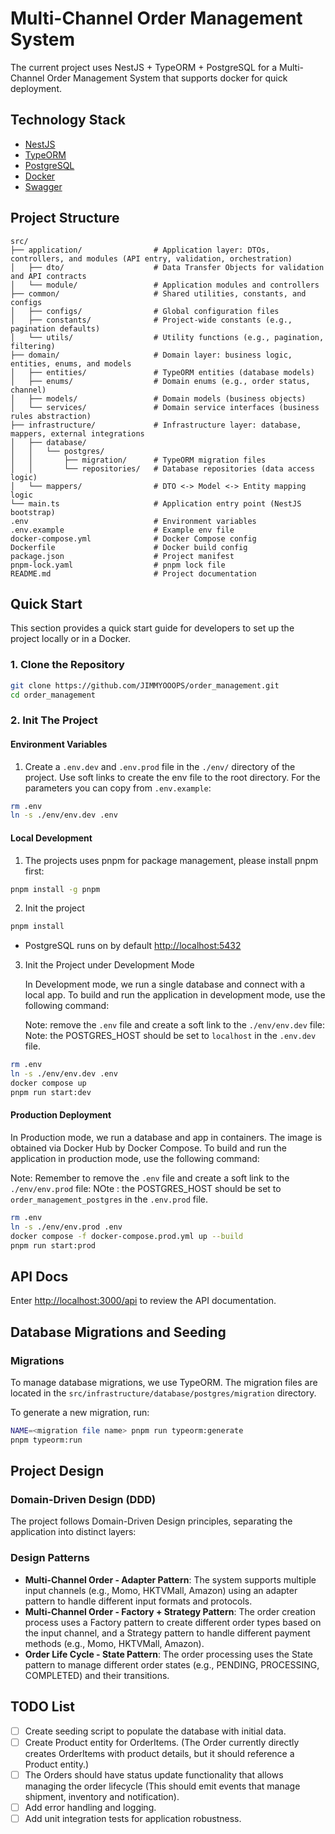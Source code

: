 # Multi-Channel Order Management System

The current project uses NestJS + TypeORM + PostgreSQL for a Multi-Channel Order Management System that supports docker for quick deployment.

## Technology Stack

- [NestJS](https://nestjs.com/)
- [TypeORM](https://typeorm.io/)
- [PostgreSQL](https://www.postgresql.org/)
- [Docker](https://www.docker.com/)
- [Swagger](https://swagger.io/)

## Project Structure

```
src/
├── application/                # Application layer: DTOs, controllers, and modules (API entry, validation, orchestration)
│   ├── dto/                    # Data Transfer Objects for validation and API contracts
│   └── module/                 # Application modules and controllers
├── common/                     # Shared utilities, constants, and configs
│   ├── configs/                # Global configuration files
│   ├── constants/              # Project-wide constants (e.g., pagination defaults)
│   └── utils/                  # Utility functions (e.g., pagination, filtering)
├── domain/                     # Domain layer: business logic, entities, enums, and models
│   ├── entities/               # TypeORM entities (database models)
│   ├── enums/                  # Domain enums (e.g., order status, channel)
│   ├── models/                 # Domain models (business objects)
│   └── services/               # Domain service interfaces (business rules abstraction)
├── infrastructure/             # Infrastructure layer: database, mappers, external integrations
│   ├── database/
│   │   └── postgres/
│   │       ├── migration/      # TypeORM migration files
│   │       └── repositories/   # Database repositories (data access logic)
│   └── mappers/                # DTO <-> Model <-> Entity mapping logic
└── main.ts                     # Application entry point (NestJS bootstrap)
.env                            # Environment variables
.env.example                    # Example env file
docker-compose.yml              # Docker Compose config
Dockerfile                      # Docker build config
package.json                    # Project manifest
pnpm-lock.yaml                  # pnpm lock file
README.md                       # Project documentation
```

## Quick Start

This section provides a quick start guide for developers to set up the project locally or in a Docker.

### 1. Clone the Repository

```bash
git clone https://github.com/JIMMYOOOPS/order_management.git
cd order_management
```

### 2. Init The Project

#### Environment Variables

1. Create a `.env.dev` and `.env.prod` file in the `./env/` directory of the project. Use soft links to create the env file to the root directory. For the parameters you can copy from `.env.example`:

```bash
rm .env
ln -s ./env/env.dev .env
```

#### Local Development

1. The projects uses pnpm for package management, please install pnpm first:

```bash
pnpm install -g pnpm
```

2. Init the project

```bash
pnpm install
```

- PostgreSQL runs on by default [http://localhost:5432](http://localhost:5432)

3. Init the Project under Development Mode

   In Development mode, we run a single database and connect with a local app. To build and run the application in development mode, use the following command:

   Note: remove the `.env` file and create a soft link to the `./env/env.dev` file:
   Note: the POSTGRES_HOST should be set to `localhost` in the `.env.dev` file.

```bash
rm .env
ln -s ./env/env.dev .env
docker compose up
pnpm run start:dev
```

#### Production Deployment

In Production mode, we run a database and app in containers. The image is obtained via Docker Hub by Docker Compose. To build and run the application in production mode, use the following command:

Note: Remember to remove the `.env` file and create a soft link to the `./env/env.prod` file:
NOte : the POSTGRES_HOST should be set to `order_management_postgres` in the `.env.prod` file.

```bash
rm .env
ln -s ./env/env.prod .env
docker compose -f docker-compose.prod.yml up --build
pnpm run start:prod
```

## API Docs

Enter [http://localhost:3000/api](http://localhost:3000/api) to review the API documentation.

## Database Migrations and Seeding

### Migrations

To manage database migrations, we use TypeORM. The migration files are located in the `src/infrastructure/database/postgres/migration` directory.

To generate a new migration, run:

```bash
NAME=<migration file name> pnpm run typeorm:generate
pnpm typeorm:run
```

## Project Design

### Domain-Driven Design (DDD)

The project follows Domain-Driven Design principles, separating the application into distinct layers:

### Design Patterns

- **Multi-Channel Order - Adapter Pattern**: The system supports multiple input channels (e.g., Momo, HKTVMall, Amazon) using an adapter pattern to handle different input formats and protocols.
- **Multi-Channel Order - Factory + Strategy Pattern**: The order creation process uses a Factory pattern to create different order types based on the input channel, and a Strategy pattern to handle different payment methods (e.g., Momo, HKTVMall, Amazon).
- **Order Life Cycle - State Pattern**: The order processing uses the State pattern to manage different order states (e.g., PENDING, PROCESSING, COMPLETED) and their transitions.

## TODO List

- [ ] Create seeding script to populate the database with initial data.
- [ ] Create Product entity for OrderItems. (The Order currently directly creates OrderItems with product details, but it should reference a Product entity.)
- [ ] The Orders should have status update functionality that allows managing the order lifecycle (This should emit events that manage shipment, inventory and notification).
- [ ] Add error handling and logging.
- [ ] Add unit integration tests for application robustness.
